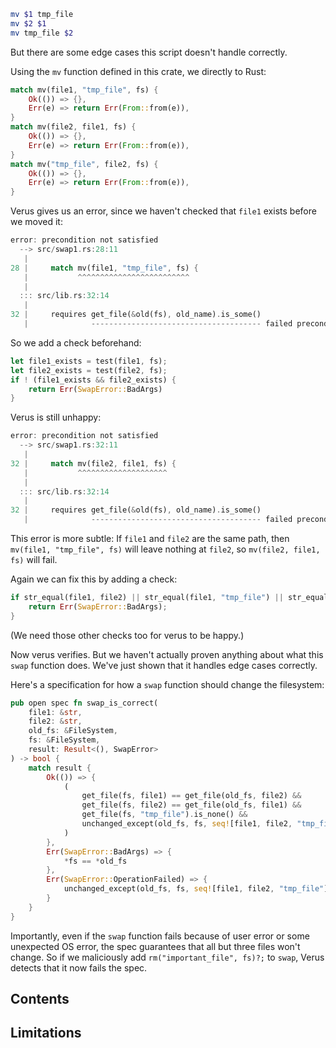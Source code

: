 ``` bash
mv $1 tmp_file
mv $2 $1
mv tmp_file $2
```

But there are some edge cases this script doesn't handle correctly.

Using the `mv` function defined in this crate, 
we directly to Rust:


``` rust
match mv(file1, "tmp_file", fs) {
    Ok(()) => {},
    Err(e) => return Err(From::from(e)),
}
match mv(file2, file1, fs) {
    Ok(()) => {},
    Err(e) => return Err(From::from(e)),
}
match mv("tmp_file", file2, fs) {
    Ok(()) => {},
    Err(e) => return Err(From::from(e)),
}
```


Verus gives us an error, since we haven't checked that `file1` exists before we moved it:

``` rust
error: precondition not satisfied
  --> src/swap1.rs:28:11
   |
28 |     match mv(file1, "tmp_file", fs) {
   |           ^^^^^^^^^^^^^^^^^^^^^^^^^
   |
  ::: src/lib.rs:32:14
   |
32 |     requires get_file(&old(fs), old_name).is_some()
   |              -------------------------------------- failed precondition
```

So we add a check beforehand:

``` rust
let file1_exists = test(file1, fs);
let file2_exists = test(file2, fs);
if ! (file1_exists && file2_exists) {
    return Err(SwapError::BadArgs)
}
```

Verus is still unhappy:

``` rust
error: precondition not satisfied
  --> src/swap1.rs:32:11
   |
32 |     match mv(file2, file1, fs) {
   |           ^^^^^^^^^^^^^^^^^^^^
   |
  ::: src/lib.rs:32:14
   |
32 |     requires get_file(&old(fs), old_name).is_some()
   |              -------------------------------------- failed precondition
```
This error is more subtle: If `file1` and `file2` are the same path, 
then `mv(file1, "tmp_file", fs)` will leave nothing at `file2`, 
so `mv(file2, file1, fs)` will fail.

Again we can fix this by adding a check:

``` rust
if str_equal(file1, file2) || str_equal(file1, "tmp_file") || str_equal(file2, "tmp_file") {
    return Err(SwapError::BadArgs);
}
```
(We need those other checks too for verus to be happy.)

Now verus verifies. But we haven't actually proven anything about what this `swap` function does.
We've just shown that it handles edge cases correctly.

Here's a specification for how a `swap` function should change the filesystem:
``` rust
pub open spec fn swap_is_correct(
    file1: &str,
    file2: &str,
    old_fs: &FileSystem,
    fs: &FileSystem,
    result: Result<(), SwapError>
) -> bool {
    match result {
        Ok(()) => {
            (
                get_file(fs, file1) == get_file(old_fs, file2) &&
                get_file(fs, file2) == get_file(old_fs, file1) &&
                get_file(fs, "tmp_file").is_none() &&
                unchanged_except(old_fs, fs, seq![file1, file2, "tmp_file"])
            )
        },
        Err(SwapError::BadArgs) => {
            *fs == *old_fs
        },
        Err(SwapError::OperationFailed) => {
            unchanged_except(old_fs, fs, seq![file1, file2, "tmp_file"])
        }
    }
}
```
Importantly, even if the `swap` function fails because of user error or some unexpected
OS error, the spec guarantees that all but three files won't change.
So if we maliciously add `rm("important_file", fs)?;` to `swap`, Verus detects that it now fails the spec.

## Contents

## Limitations
